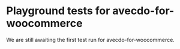 # Playground tests for avecdo-for-woocommerce
We are still awaiting the first test run for avecdo-for-woocommerce.
